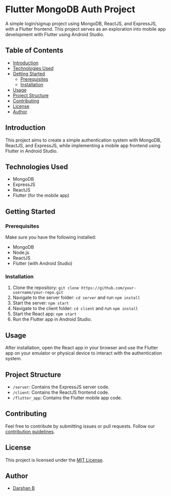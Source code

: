 # Flutter MongoDB Auth Project

A simple login/signup project using MongoDB, ReactJS, and ExpressJS, with a Flutter frontend. This project serves as an exploration into mobile app development with Flutter using Android Studio.

## Table of Contents

- [Introduction](#introduction)
- [Technologies Used](#technologies-used)
- [Getting Started](#getting-started)
  - [Prerequisites](#prerequisites)
  - [Installation](#installation)
- [Usage](#usage)
- [Project Structure](#project-structure)
- [Contributing](#contributing)
- [License](#license)
- [Author](#author)

## Introduction

This project aims to create a simple authentication system with MongoDB, ReactJS, and ExpressJS, while implementing a mobile app frontend using Flutter in Android Studio.

## Technologies Used

- MongoDB
- ExpressJS
- ReactJS
- Flutter (for the mobile app)

## Getting Started

### Prerequisites

Make sure you have the following installed:

- MongoDB
- Node.js
- ReactJS
- Flutter (with Android Studio)

### Installation

1. Clone the repository: `git clone https://github.com/your-username/your-repo.git`
2. Navigate to the server folder: `cd server` and run `npm install`
3. Start the server: `npm start`
4. Navigate to the client folder: `cd client` and run `npm install`
5. Start the React app: `npm start`
6. Run the Flutter app in Android Studio.

## Usage

After installation, open the React app in your browser and use the Flutter app on your emulator or physical device to interact with the authentication system.

## Project Structure

- `/server`: Contains the ExpressJS server code.
- `/client`: Contains the ReactJS frontend code.
- `/flutter_app`: Contains the Flutter mobile app code.

## Contributing

Feel free to contribute by submitting issues or pull requests. Follow our [contribution guidelines](CONTRIBUTING.md).

## License

This project is licensed under the [MIT License](LICENSE.md).

## Author

- [Darshan B](https://github.com/Dtechking)
